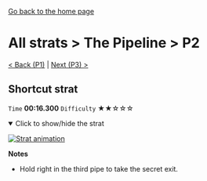 [Go back to the home page](https://github.com/Doublevil/scbspeedrun)

# All strats > The Pipeline > P2

[< Back (P1)](https://github.com/Doublevil/scbspeedrun/blob/main/levels/all_lvl/P/P1.md) | [Next (P3) >](https://github.com/Doublevil/scbspeedrun/blob/main/levels/all_lvl/P/P3.md)

## Shortcut strat

`Time` **00:16.300** `Difficulty` ★★☆☆☆
<details open>
  <summary>Click to show/hide the strat</summary>

  [![Strat animation](https://github.com/Doublevil/scbspeedrun/blob/main/media/levels/P/P2_ShortcutStrat.webp)](https://github.com/Doublevil/scbspeedrun/blob/main/media/levels/P/P2_ShortcutStrat.mp4?raw=true)

  **Notes**
  - Hold right in the third pipe to take the secret exit.
</details>
